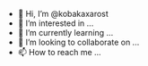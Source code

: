 - 👋 Hi, I’m @kobakaxarost
- 👀 I’m interested in ...
- 🌱 I’m currently learning ...
- 💞️ I’m looking to collaborate on ...
- 📫 How to reach me ...

<!---
kobakaxarost/kobakaxarost is a ✨ special ✨ repository because its `README.md` (this file) appears on your GitHub profile.
You can click the Preview link to take a look at your changes.
--->
